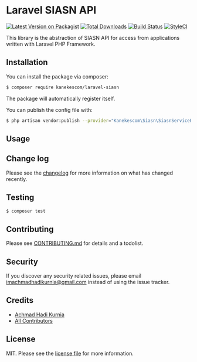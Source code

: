 # Laravel SIASN API

[![Latest Version on Packagist][ico-version]][link-packagist]
[![Total Downloads][ico-downloads]][link-downloads]
[![Build Status][ico-travis]][link-travis]
[![StyleCI][ico-styleci]][link-styleci]

This library is the abstraction of SIASN API for access from applications written with Laravel PHP Framework.

## Installation

You can install the package via composer:

``` bash
$ composer require kanekescom/laravel-siasn
```

The package will automatically register itself.

You can publish the config file with:

``` bash
$ php artisan vendor:publish --provider="Kanekescom\Siasn\SiasnServiceProvider" --tag="config"
```

## Usage

## Change log

Please see the [changelog](CHANGELOG.md) for more information on what has changed recently.

## Testing

``` bash
$ composer test
```

## Contributing

Please see [CONTRIBUTING.md](CONTRIBUTING.md) for details and a todolist.

## Security

If you discover any security related issues, please email imachmadhadikurnia@gmail.com instead of using the issue tracker.

## Credits

- [Achmad Hadi Kurnia][link-author]
- [All Contributors][link-contributors]

## License

MIT. Please see the [license file](LICENSE) for more information.

[ico-version]: https://img.shields.io/packagist/v/kanekescom/laravel-siasn.svg?style=flat-square
[ico-downloads]: https://img.shields.io/packagist/dt/kanekescom/laravel-siasn.svg?style=flat-square
[ico-travis]: https://img.shields.io/travis/kanekescom/laravel-siasn/master.svg?style=flat-square
[ico-styleci]: https://styleci.io/repos/12345678/shield

[link-packagist]: https://packagist.org/packages/kanekescom/laravel-siasn
[link-downloads]: https://packagist.org/packages/kanekescom/laravel-siasn
[link-travis]: https://travis-ci.org/kanekescom/laravel-siasn
[link-styleci]: https://styleci.io/repos/12345678
[link-author]: https://github.com/kanekescom
[link-contributors]: ../../contributors
